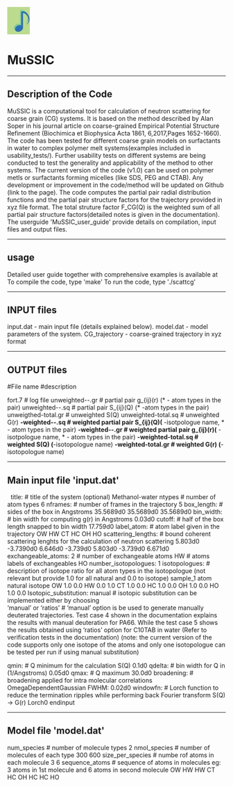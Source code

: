 ![MuSSIC's Logo](logo/MuSSIC_logo.png)

# MuSSIC
-----------------------
Description of the Code
-----------------------
MuSSIC is a computational tool  for calculation of neutron scattering for coarse grain (CG) systems.
It is based on the method described by Alan Soper in his journal article on coarse-grained Empirical Potential Structure Refinement
(Biochimica et Biophysica Acta 1861, 6,2017,Pages 1652-1660).
The code has been tested for different coarse grain models on surfactants in water to complex polymer melt systems(examples included in usability_tests/). 
Further usability tests on different systems are being conducted to test the generality and applicability of the method to other systems.
The current version of the code (v1.0) can be  used on polymer metls or surfactants forming micelles (like SDS, PEG and CTAB). 
Any development  or improvement in the code/method will be updated on Github (link to the page).
The code computes the partial pair radial distribution functions and the partial pair structure factors for the trajectory provided in xyz file format. 
The total struture factor F_CG(Q) is the weighted sum of all  partial pair structure factors(detailed notes is given in the documentation).
The userguide 'MuSSIC_user_guide' provide details on compilation, input files and output files.

-----
usage
-----
Detailed user guide together with comprehensive examples is available at 
To compile the code, type 'make'
To run the code, type './scattcg'

-----------
INPUT files
-----------
input.dat    -  main input file (details explained below).
model.dat    -  model parameters of the system.
CG_trajectory   -  coarse-grained trajectory in xyz format 

------------
OUTPUT files
------------
#File name          #description

fort.7               # log file
unweighted-*-*.gr    # partial pair g_{ij}(r) (* - atom types in the pair)
unweighted-*-*.sq    # partial pair S_{ij}(Q) (* -atom types in the pair)
unweigthed-total.gr  #  unweighted S(Q)
unweighted-total.sq  # unweighted G(r)
**-weighted-*-*.sq   # weighted partial pair S_{ij}(Q)(** -isotpologue name, * - atom types in the pair)
**-weighted-*-*.gr   # weighted partial pair g_{ij}(r)(** -isotpologue name, * - atom types in the pair)
**-weighted-total.sq # weighted S(Q) (**-isotopologue name)
**-weighted-total.gr # weighted G(r) (**-isotopologue name)

----------------------------
Main input  file 'input.dat'
----------------------------
 
title:            # title of the system (optional)
Methanol-water
ntypes            # number of atom types
6
nframes:          # number of frames in the trajectory
5
box_length:       # sides of the box in Angstroms
35.5689d0  35.5689d0  35.5689d0
bin_width:        # bin width for computing g(r) in Angstroms
0.03d0
cutoff:           # half of the box length snapped to bin width
17.759d0
label_atom:       # atom label given in the trajectory
OW
HW
CT
HC
OH
HO
scattering_lengths: # bound coherent scattering lenghts for the calculation of neutron scattering
5.803d0
-3.7390d0
6.646d0
-3.739d0
5.803d0
-3.739d0
6.671d0
exchangeable_atoms:
2                    # number of exchangeable atoms
HW                   # atoms labels of exchangeables
HO
number_isotopologues:
1
isotopologues:       # description of isotope ratio for all atom types in the isotopologue (not relevant but provide  1.0 for all  natural and 0.0 to isotope)
sample_1
atom    natural   isotope
OW       1.0      0.0
HW       0.0      1.0
CT       1.0      0.0
HC       1.0      0.0
OH       1.0      0.0
HO       1.0      0.0
Isotopic_substitution:
manual                # isotopic substitution can be implemented either by choosing                    
                              ‘manual’ or ‘ratios’
                           #  ‘manual’ option is be used to generate manually deuterated trajectories. Test case 4 shown in the documentation explains the results with manual deuteration for PA66. While the test case 5 shows the results obtained using ‘ratios’ option for C10TAB in water (Refer to verification tests in the documentation)
 (note: the current version of the code supports only one isotope of the atoms and only one isotopologue can be tested per run if using manual substitution)

qmin:                # Q minimum for the calculation S(Q)
0.1d0
qdelta:              # bin width for Q in (1/Angstroms)
0.05d0
qmax:                # Q maximum
30.0d0
broadening:             # broadening applied for intra molecular correlations
OmegaDependentGaussian
FWHM:
0.02d0
windowfn:               # Lorch function to reduce the termination ripples while performing back Fourier transform S(Q) -> G(r)
Lorch0
endinput

----------------------
Model file 'model.dat'
----------------------
num_species   # number of molecule types
2
nmol_species  # number of molecules of each type
300
600
size_per_species # numbe rof atoms in each molecule
3
6
sequence_atoms  # sequence of atoms in molecules eg: 3 atoms in 1st molecule and 6 atoms in second molecule
OW
HW
HW
CT
HC
OH
HC
HC
HO

